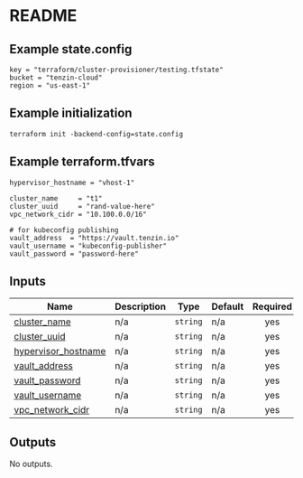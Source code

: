 # README

## Example state.config
```
key = "terraform/cluster-provisioner/testing.tfstate"
bucket = "tenzin-cloud"
region = "us-east-1"
```

## Example initialization
```
terraform init -backend-config=state.config
```

## Example terraform.tfvars
```hcl
hypervisor_hostname = "vhost-1"

cluster_name     = "t1"
cluster_uuid     = "rand-value-here"
vpc_network_cidr = "10.100.0.0/16"

# for kubeconfig publishing
vault_address  = "https://vault.tenzin.io"
vault_username = "kubeconfig-publisher"
vault_password = "password-here"
```


<!-- BEGIN_TF_DOCS -->
## Inputs

| Name | Description | Type | Default | Required |
|------|-------------|------|---------|:--------:|
| <a name="input_cluster_name"></a> [cluster\_name](#input\_cluster\_name) | n/a | `string` | n/a | yes |
| <a name="input_cluster_uuid"></a> [cluster\_uuid](#input\_cluster\_uuid) | n/a | `string` | n/a | yes |
| <a name="input_hypervisor_hostname"></a> [hypervisor\_hostname](#input\_hypervisor\_hostname) | n/a | `string` | n/a | yes |
| <a name="input_vault_address"></a> [vault\_address](#input\_vault\_address) | n/a | `string` | n/a | yes |
| <a name="input_vault_password"></a> [vault\_password](#input\_vault\_password) | n/a | `string` | n/a | yes |
| <a name="input_vault_username"></a> [vault\_username](#input\_vault\_username) | n/a | `string` | n/a | yes |
| <a name="input_vpc_network_cidr"></a> [vpc\_network\_cidr](#input\_vpc\_network\_cidr) | n/a | `string` | n/a | yes |

## Outputs

No outputs.
<!-- END_TF_DOCS -->